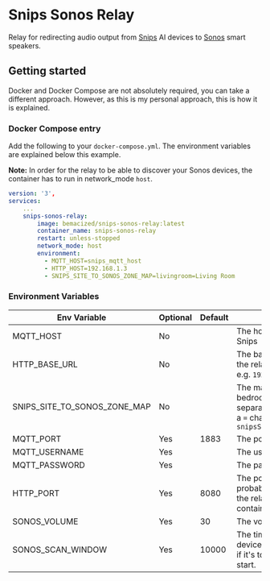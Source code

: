 # Snips Sonos Relay

Relay for redirecting audio output from [Snips](https://snips.ai/) AI devices to [Sonos](https://www.sonos.com) smart speakers.

## Getting started

Docker and Docker Compose are not absolutely required, you can take a different approach.
However, as this is my personal approach, this is how it is explained. 

### Docker Compose entry

Add the following to your `docker-compose.yml`. The environment variables are explained below this example.

**Note:** In order for the relay to be able to discover your Sonos devices, the container has to run in network_mode `host`.

```yaml
version: '3',
services:
    ...
    snips-sonos-relay:
        image: bemacized/snips-sonos-relay:latest
        container_name: snips-sonos-relay
        restart: unless-stopped
        network_mode: host
        environment:
          - MQTT_HOST=snips_mqtt_host
          - HTTP_HOST=192.168.1.3
          - SNIPS_SITE_TO_SONOS_ZONE_MAP=livingroom=Living Room
```


### Environment Variables
| Env Variable                 | Optional | Default | Description                                                                                                                                                                                                                                                                               |
|------------------------------|----------|---------|-------------------------------------------------------------------------------------------------------------------------------------------------------------------------------------------------------------------------------------------------------------------------------------------|
| MQTT_HOST                    | No       |         | The hostname or IP address for the MQTT server used with Snips                                                                                                                                                                                                                            |
| HTTP_BASE_URL                | No       |         | The base url that your Sonos devices will be able to reach the relay on. Should probably be something like `host:port`.  e.g. `192.168.0.3:8080`                                                                                                                                          |
| SNIPS_SITE_TO_SONOS_ZONE_MAP | No       |         | The mapping of your snips' site id's (e.g. livingroom, bedroom, kitchen, etc) to Sonos zones. Each entry separates the snips site id from the sonos zone name with a `=` character. Multiple entries are comma separated. e.g. `snipsSiteId1=sonosZoneName1,snipsSiteId2=sonosZoneName2`  |
| MQTT_PORT                    | Yes      | 1883    | The post for the MQTT server used with Snips                                                                                                                                                                                                                                              |
| MQTT_USERNAME                | Yes      |         | The username to authenticate with the MQTT broker                                                                                                                                                                                                                                         |
| MQTT_PASSWORD                | Yes      |         | The password to authenticate with the MQTT broker                                                                                                                                                                                                                                         |
| HTTP_PORT                    | Yes      | 8080    | The port the relay binds to within the container. You should probably leave this be.  If you want to change the port that the relay binds to, change this in the port mapping of the container rather than through this variable.                                                         |
| SONOS_VOLUME                 | Yes      | 30      | The volume to play the audio from Snips at. Range 0 - 100.                                                                                                                                                                                                                                |
| SONOS_SCAN_WINDOW            | Yes      | 10000   | The time in milliseconds to spend searching for Sonos devices on start.   If it's too short, it might miss a device, but if it's too long you spend more time waiting for the relay to start.                                                                                             |
